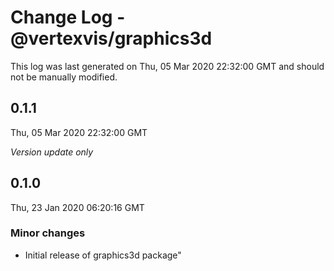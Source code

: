 # Change Log - @vertexvis/graphics3d

This log was last generated on Thu, 05 Mar 2020 22:32:00 GMT and should not be manually modified.

## 0.1.1
Thu, 05 Mar 2020 22:32:00 GMT

*Version update only*

## 0.1.0
Thu, 23 Jan 2020 06:20:16 GMT

### Minor changes

- Initial release of graphics3d package"


